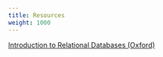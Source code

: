 ```yaml
---
title: Resources
weight: 1000
---
```

[Introduction to Relational Databases (Oxford)](https://www.slideshare.net/ResearchSupportTeam/introduction-to-relational-databases)
